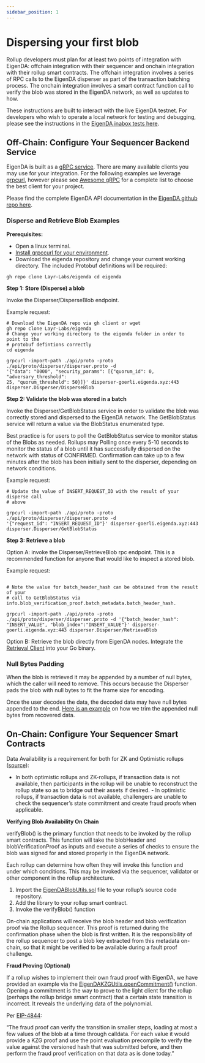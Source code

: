 ```yaml
---
sidebar_position: 1
---
```


# Dispersing your first blob

Rollup developers must plan for at least two points of integration with EigenDA: offchain
integration with their sequencer and onchain integration with their rollup smart
contracts. The offchain integration involves a series of RPC calls to the
EigenDA disperser as part of the transaction batching process. The onchain
integration involves a smart contract function call to verify the blob was
stored in the EigenDA network, as well as updates to how.

These instructions are built to interact with the live EigenDA testnet. For
developers who wish to operate a local network for testing and debugging, please
see the instructions in the [EigenDA inabox tests
here](https://github.com/Layr-Labs/eigenda/tree/master/inabox).

## Off-Chain: Configure Your Sequencer Backend Service

EigenDA is built as a [gRPC service](https://grpc.io/). There are
many available clients you may use for your integration. For the following
examples we leverage [grpcurl](https://github.com/fullstorydev/grpcurl), however
please see [Awesome gRPC](https://github.com/grpc-ecosystem/awesome-grpc#tools)
for a complete list to choose the best client for your project.

Please find the complete EigenDA API documentation in the [EigenDA github repo
here](https://github.com/Layr-Labs/eigenda/tree/master/api/docs).

### Disperse and Retrieve Blob Examples

**Prerequisites:**

- Open a linux terminal.
- [Install grpccurl for your environment](https://github.com/fullstorydev/grpcurl#installation).
- Download the eigenda repository and change your current working directory. The
included Protobuf definitions will be required:

``` gh repo clone Layr-Labs/eigenda cd eigenda ```

**Step 1: Store (Disperse) a blob**

Invoke the Disperser/DisperseBlob endpoint.

Example request:

```
# Download the EigenDA repo via gh client or wget
gh repo clone Layr-Labs/eigenda
# Change your working directory to the eigenda folder in order to point to the
# protobuf defintions correctly
cd eigenda

grpcurl -import-path ./api/proto -proto ./api/proto/disperser/disperser.proto -d
'{"data": "0000", "security_params": [{"quorum_id": 0, "adversary_threshold":
25, "quorum_threshold": 50}]}' disperser-goerli.eigenda.xyz:443
disperser.Disperser/DisperseBlob

```

**Step 2: Validate the blob was stored in a batch**

Invoke the Disperser/GetBlobStatus service in order to validate the blob was
correctly stored and dispersed to the EigenDA network. The GetBlobStatus service
will return a value via the BlobStatus enumerated type.

Best practice is for users to poll the GetBlobStatus service to monitor status
of the Blobs as needed. Rollups may Polling once every 5-10 seconds to monitor
the status of a blob until it has successfully dispersed on the network with
status of CONFIRMED. Confirmation can take up to a few minutes after the blob
has been initially sent to the disperser, depending on network conditions.

Example request:

```
# Update the value of INSERT_REQUEST_ID with the result of your disperse call
# above

grpcurl -import-path ./api/proto -proto ./api/proto/disperser/disperser.proto -d
'{"request_id": "INSERT_REQUEST_ID"}' disperser-goerli.eigenda.xyz:443
disperser.Disperser/GetBlobStatus
```

**Step 3: Retrieve a blob**

Option A: invoke the Disperser/RetrieveBlob rpc endpoint. This is a recommended
function for anyone that would like to inspect a stored blob.

Example request:

```

# Note the value for batch_header_hash can be obtained from the result of your
# call to GetBlobStatus via info.blob_verification_proof.batch_metadata.batch_header_hash.

grpcurl -import-path ./api/proto -proto ./api/proto/disperser/disperser.proto -d '{"batch_header_hash": "INSERT_VALUE", "blob_index":"INSERT_VALUE"}' disperser-goerli.eigenda.xyz:443 disperser.Disperser/RetrieveBlob
```

Option B: Retrieve the blob directly from EigenDA nodes. Integrate the
[Retrieval
Client](https://github.com/Layr-Labs/eigenda/blob/master/clients/retrieval_client.go)
into your Go binary.

### Null Bytes Padding

When the blob is retrieved it may be appended by a number of null bytes, which
the caller will need to remove. This occurs because the Disperser pads the blob
with null bytes to fit the frame size for encoding.

Once the user decodes the data, the decoded data may have null bytes appended to
the end. [Here is an example](https://github.com/Layr-Labs/eigenda/blob/master/test/integration_test.go#L522)
on how we trim the appended null bytes from recovered data.

## On-Chain: Configure Your Sequencer Smart Contracts

Data Availability is a requirement for both for ZK and Optimistic rollups
([source](http://datalayr-docs.s3-website-us-east-1.amazonaws.com/build/rollups/)):

- In both optimistic rollups and ZK-rollups, if transaction data is not
available, then participants in the rollup will be unable to reconstruct the
rollup state so as to bridge out their assets if desired.  - In optimistic
rollups, if transaction data is not available, challengers are unable to check
the sequencer’s state commitment and create fraud proofs when applicable.

**Verifying Blob Availability On Chain**

verifyBlob() is the primary function that needs to be invoked by the rollup
smart contracts. This function will take the blobHeader and
blobVerificationProof as inputs and execute a series of checks to ensure the
blob was signed for and stored properly in the EigenDA network.

Each rollup can determine how often they will invoke this function and under
which conditions. This may be invoked via the sequencer, validator or other
component in the rollup architecture.

1. Import the
[EigenDABlobUtils.sol](https://github.com/Layr-Labs/eigenda/blob/master/contracts/src/libraries/EigenDABlobUtils.sol)
file to your rollup’s source code repository.
2. Add the library to your rollup smart contract.
3. Invoke the verifyBlob() function

On-chain applications will receive the blob header and blob verification proof
via the Rollup sequencer. This proof is returned during the confirmation phase
when the blob is first written. It is the responsibility of the rollup sequencer
to post a blob key extracted from this metadata on-chain, so that it might be
verified to be available during a fault proof challenge.

**Fraud Proving (Optional)**

If a rollup wishes to implement their own fraud proof with EigenDA, we have
provided an example via the
[EigenDAKZGUtils.openCommitment()](https://github.com/Layr-Labs/eigenda/blob/master/contracts/src/libraries/EigenDAKZGUtils.sol)
function. Opening a commitment is the way to prove to the light client for the
rollup (perhaps the rollup bridge smart contract) that a certain state
transition is incorrect. It reveals the underlying data of the polynomial.

Per
[EIP-4844](https://eips.ethereum.org/EIPS/eip-4844#how-rollups-would-function):

“The fraud proof can verify the transition in smaller steps, loading at most a
few values of the blob at a time through calldata. For each value it would
provide a KZG proof and use the point evaluation precompile to verify the value
against the versioned hash that was submitted before, and then perform the fraud
proof verification on that data as is done today.”
